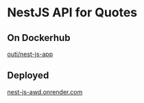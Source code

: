 # NestJS API for Quotes

## On Dockerhub

[outi/nest-js-app](https://hub.docker.com/r/outi/nest-js-app)

## Deployed

[nest-js-awd.onrender.com](https://nest-js-awd.onrender.com)
